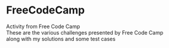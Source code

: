 # FreeCodeCamp
Activity from Free Code Camp<br>
These are the various challenges presented by Free Code Camp<br>
along with my solutions and some test cases
